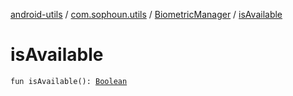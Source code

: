[android-utils](../../index.md) / [com.sophoun.utils](../index.md) / [BiometricManager](index.md) / [isAvailable](./is-available.md)

# isAvailable

`fun isAvailable(): `[`Boolean`](https://kotlinlang.org/api/latest/jvm/stdlib/kotlin/-boolean/index.html)